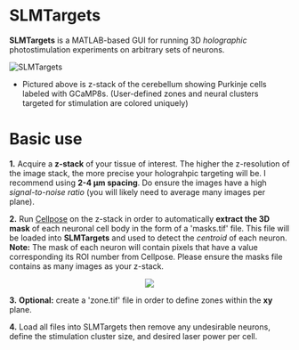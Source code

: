 # SLMTargets
**SLMTargets** is a MATLAB-based GUI for running 3D _holographic_ photostimulation experiments on arbitrary sets of neurons.

![SLMTargets](https://user-images.githubusercontent.com/81040584/191542064-5f83f272-53fc-4393-b11a-1dc8494e90d4.gif)  
* Pictured above is z-stack of the cerebellum showing Purkinje cells labeled with GCaMP8s.  (User-defined zones and neural clusters targeted for stimulation are colored uniquely)

# Basic use
**1.** Acquire a **z-stack** of your tissue of interest. The higher the z-resolution of the image stack, the more precise your holograhpic targeting will be. I recommend using **2-4 µm spacing**. Do ensure the images have a high _signal-to-noise ratio_ (you will likely need to average many images per plane).  

**2.** Run [Cellpose](https://github.com/MouseLand/cellpose) on the z-stack in order to automatically **extract the 3D mask** of each neuronal cell body in the form of a 'masks.tif' file. This file will be loaded into **SLMTargets** and used to detect the _centroid_ of each neuron.  
**Note:** The mask of each neuron will contain pixels that have a value corresponding its ROI number from Cellpose. Please ensure the masks file contains as many images as your z-stack.  
            
<p align="center">
  <img src="https://user-images.githubusercontent.com/81040584/191570971-2d93cfdc-04a0-47f9-8645-fdbd26b1efa8.gif"/>
</p>

**3.** **Optional:** create a 'zone.tif' file in order to define zones within the **xy** plane.  

**4.** Load all files into SLMTargets then remove any undesirable neurons, define the stimulation cluster size, and desired laser power per cell.  


